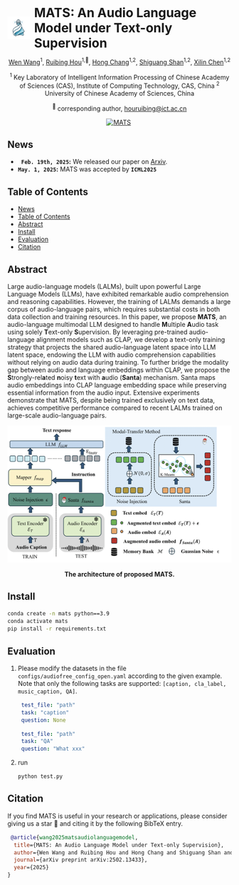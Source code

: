 <div align="center">
<div style="display: flex; align-items: center; justify-content: center;">
    <!-- Left: Logo and MATS -->
    <div style="display: flex; align-items: center; margin-right: 20px; text-align: left;">
        <img src="./asset/mat.png" alt="Logo" style="width: 50px; height: 50px; margin-right: 10px;"/>
        <h1 style="margin: 0;">MATS: An Audio Language Model under Text-only Supervision</h1>
    </div>
</div>

[Wen Wang](https://github.com/wangwen-banban)<sup>1</sup>, [Ruibing Hou](https://scholar.google.com/citations?user=VfS4cisAAAAJ&hl=zh-CN&oi=ao)<sup>1,:email:</sup>, [Hong Chang](https://scholar.google.com/citations?user=LX6MnNsAAAAJ&hl=zh-CN)<sup>1,2</sup>, [Shiguang Shan](https://scholar.google.com/citations?user=Vkzd7MIAAAAJ&hl=zh-CN)<sup>1,2</sup>, [Xilin Chen](https://scholar.google.com/citations?user=vVx2v20AAAAJ&hl=zh-CN)<sup>1,2</sup>

<sup>1</sup> Key Laboratory of Intelligent Information Processing of Chinese Academy of Sciences (CAS), Institute of Computing Technology, CAS, China <sup>2</sup> University of Chinese Academy of Sciences, China

<sup>:email:</sup> corresponding author, houruibing@ict.ac.cn

[![MATS](https://img.shields.io/badge/Paper-MATS-2b9348.svg?logo=arXiv)](https://arxiv.org/abs/2502.13433)&nbsp;

<!-- [![huggingface weights](https://img.shields.io/badge/%F0%9F%A4%97%20Weights-mmMamba_linear-yellow)](https://huggingface.co/hustvl/mmMamba-linear)&nbsp;
[![huggingface weights](https://img.shields.io/badge/%F0%9F%A4%97%20Weights-mmMamba_hybrid-yellow)](https://huggingface.co/hustvl/mmMamba_hybrid)&nbsp; -->

</div>

## News

- **` Feb. 19th, 2025`:** We released our paper on [Arxiv](https://arxiv.org/abs/2502.13433).
- **`May. 1, 2025`:** MATS was accepted by **`ICML2025`**

## Table of Contents

- [News](#news)
- [Table of Contents](#table-of-contents)
- [Abstract](#abstract)
- [Install](#install)
- [Evaluation](#evaluation)
- [Citation](#citation)

## Abstract

Large audio-language models (LALMs), built upon powerful Large Language Models (LLMs), have exhibited remarkable audio comprehension and reasoning capabilities. However, the training of LALMs demands a large corpus of audio-language pairs, which requires substantial costs in both data collection and training resources. In this paper, we propose **MATS**, an audio-language multimodal LLM designed to handle **M**ultiple **A**udio task using solely **T**ext-only **S**upervision. By leveraging pre-trained audio-language alignment models such as CLAP, we develop a text-only training strategy that projects the shared audio-language latent space into LLM latent space, endowing the LLM with audio comprehension capabilities without relying on audio data during training. To further bridge the modality gap between audio and language embeddings within CLAP, we propose the **S**trongly-rel**a**ted **n**oisy **t**ext with **a**udio (**Santa**) mechanism. Santa maps audio embeddings into CLAP language embedding space while preserving essential information from the audio input. Extensive experiments demonstrate that MATS, despite being trained exclusively on text data, achieves competitive performance compared to recent LALMs trained on large-scale audio-language pairs.

<div align="center">
<img src="./asset/mats_architecture.png" />

<b>The architecture of proposed MATS.</b>

<!-- <img src="assets/pipeline.png" /> -->

</div>

## Install
```bash
conda create -n mats python==3.9
conda activate mats
pip install -r requirements.txt
```
## Evaluation
1. Please modify the datasets in the file `configs/audiofree_config_open.yaml` according to the given example. Note that only the following tasks are supported: `[caption, cla_label, music_caption, QA]`.
   ```yaml
    test_file: "path"
    task: "caption"
    question: None
   ```
   ```yaml
    test_file: "path"
    task: "QA"
    question: "What xxx"
   ```
2. run
   ```bash
   python test.py
   ```
## Citation

If you find MATS is useful in your research or applications, please consider giving us a star 🌟 and citing it by the following BibTeX entry.

```bibtex
 @article{wang2025matsaudiolanguagemodel,
  title={MATS: An Audio Language Model under Text-only Supervision},
  author={Wen Wang and Ruibing Hou and Hong Chang and Shiguang Shan and Xilin Chen},
  journal={arXiv preprint arXiv:2502.13433},
  year={2025}
}
```

